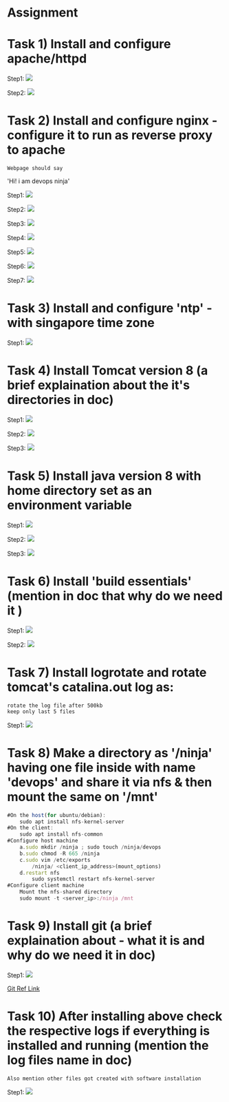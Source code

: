 # Assignment

# Task 1) Install and configure apache/httpd

Step1: 
![](Assignments/Day01/media/1.png)

Step2: 
![](Assignments/Day01/media/2.png)

# Task 2) Install and configure nginx - configure it to run as reverse proxy to apache
    Webpage should say
   'Hi! i am devops ninja'

Step1: 
![](Assignments/Day01/media/3.png)

Step2: 
![](Assignments/Day01/media/4.png)

Step3: 
![](Assignments/Day01/media/5.png)

Step4: 
![](Assignments/Day01/media/6.png)

Step5: 
![](Assignments/Day01/media/7.png)

Step6: 
![](Assignments/Day01/media/8.png)

Step7: 
![](Assignments/Day01/media/9.png)
   
# Task 3) Install and configure 'ntp' - with singapore time zone

Step1: 
![](Assignments/Day01/media/10.png)

# Task 4) Install Tomcat version 8 (a brief explaination about the it's directories in doc)

Step1: 
![](Assignments/Day01/media/11.png)

Step2: 
![](Assignments/Day01/media/12.png)

Step3: 
![](Assignments/Day01/media/13.png)

# Task 5) Install java version 8 with home directory set as an environment variable

Step1: 
![](Assignments/Day01/media/14.png)

Step2: 
![](Assignments/Day01/media/15.png)

Step3: 
![](Assignments/Day01/media/16.png)

# Task 6) Install 'build essentials' (mention in doc that why do we need it )

Step1: 
![](Assignments/Day01/media/17.png)

Step2: 
![](Assignments/Day01/media/18.png)

# Task 7) Install logrotate and rotate tomcat's catalina.out log as:
    rotate the log file after 500kb
    keep only last 5 files
    
Step1: 
![](Assignments/Day01/media/19.png)

# Task 8) Make a directory as '/ninja' having one file inside with name 'devops' and share it via nfs & then mount the same on '/mnt'

```javascript
#On the host(for ubuntu/debian):
	sudo apt install nfs-kernel-server
#On the client:
	sudo apt install nfs-common
#Configure host machine
	a.sudo mkdir /ninja ; sudo touch /ninja/devops
	b.sudo chmod -R 665 /ninja
	c.sudo vim /etc/exports
		/ninja/	<client_ip_address>(mount_options)
	d.restart nfs
		sudo systemctl restart nfs-kernel-server
#Configure client machine
	Mount the nfs-shared directory
	sudo mount -t <server_ip>:/ninja /mnt
```
# Task 9) Install git (a brief explaination about - what it is and why do we need it in doc)

Step1: 
![](Assignments/Day01/media/20.png)

[Git Ref Link](https://www.atlassian.com/git/tutorials/why-git)

# Task 10) After installing above check the respective logs if everything is installed and running (mention the log files name in doc)
    Also mention other files got created with software installation
 
Step1: 
![](Assignments/Day01/media/23.png)
    
 
    

